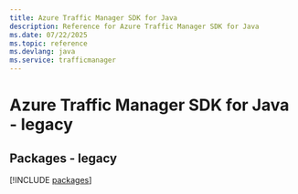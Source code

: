 ```yaml
---
title: Azure Traffic Manager SDK for Java
description: Reference for Azure Traffic Manager SDK for Java
ms.date: 07/22/2025
ms.topic: reference
ms.devlang: java
ms.service: trafficmanager
---
```

# Azure Traffic Manager SDK for Java - legacy
## Packages - legacy
[!INCLUDE [packages](traffic-manager-index.md)]